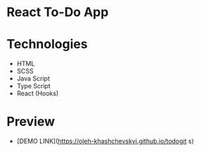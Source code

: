 # React To-Do App

# Technologies

- HTML
- SCSS
- Java Script
- Type Script
- React (Hooks)

# Preview

- [DEMO LINK](https://oleh-khashchevskyi.github.io/todogit s)

<!-- ![todoapp](./description/todoapp.gif) -->